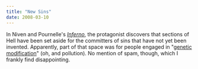 ```yaml
---
title: "New Sins"
date: 2008-03-10
---
```

In Niven and Pournelle's <a href="http://www.amazon.com/Inferno-Larry-Niven/dp/0671826581"><em>Inferno</em></a>, the protagonist discovers that sections of Hell have been set aside for the committers of sins that have not yet been invented.  Apparently, part of that space was for people engaged in "<a href="http://blogs.nature.com/news/thegreatbeyond/2008/03/genetic_modification_joins_lus.html">genetic modification</a>" (oh, and pollution).  No mention of spam, though, which I frankly find disappointing.
